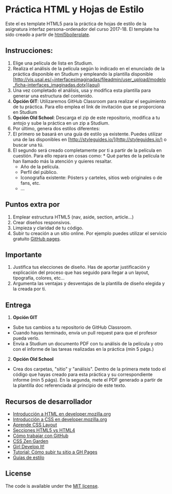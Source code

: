 # Práctica HTML y Hojas de Estilo

Este el es template HTML5 para la práctica de hojas de estilo de la asignatura
interfaz persona-ordenador del curso 2017-18. 
El template ha sido creado a partir de [html5boilerplate](https://github.com/h5bp/html5-boilerplate). 


## Instrucciones:
1. Elige una película de lista en Studium.
2. Realiza el análisis de la película según lo indicado en el enunciado de la práctica disponible en Studium
y empleando la plantilla disponible [http://vis.usal.es/~interfacesimaginadas/fileadmin/user_upload/modelo_ficha-interfaces_imaginadas.dotx](aqui) 
3. Una vez completado el análisis, usa y modifica esta plantilla para generar una estructura del contenido.
  1. **Opción GIT**: Utilizaremos GitHub Classroom para realizar el seguimiento de tu práctica. Para ello emplea el link de invitación que se proporciona en Studium
  2. **Opción Old School**: Descarga el zip de este repositorio, modifica a tu antojo y sube la práctica en un zip a Studium.
4. Por último, genera dos estilos diferentes:
  1. El primero se basará en una guía de estilo ya existente. Puedes utilizar una de las disponibles en [http://styleguides.io/](http://styleguides.io/) o buscar una tú. 
  2. El segundo será creado completamente por ti a partir de la película en cuestión. Para ello repara en cosas como:
    * Qué partes de la película te han llamado más la atención y quieres resaltar.
      * Año de la película.
      * Perfil del público.
      * Iconografía existente: Pósters y carteles, sitios web originales o de fans, etc.
      * ...

## Puntos extra por
1. Emplear estructura HTML5 (nav, aside, section, article...)
2. Crear diseños responsivos.
3. Limpieza y claridad de tu código.
4. Subir tu creación a un sitio online. Por ejemplo puedes utilizar el servicio gratuito [GitHub pages](https://pages.github.com).

## Importante
1. Justifica tus elecciones de diseño. Has de aportar justificación y explicación del proceso que has seguido
para llegar a un layout, tipografía, colores, etc...
2. Argumenta las ventajas y desventajas de la plantilla de diseño elegida y la creada por ti. 

## Entrega    
1. **Opción GIT**
  * Sube tus cambios a tu repositorio de GitHub Classroom.
  * Cuando hayas terminado, envía un pull request para que el profesor pueda verlo.
  * Envía a Studium un documento PDF con tu análisis de la película y otro con el informe de las tareas realizadas en la práctica (min 5 págs.)
2. **Opción Old School**
  * Crea dos carpetas, "sitio" y "análisis". Dentro de la primera mete todo el código que hayas creado para esta práctica y su correspondiente informe (min 5 págs). En la segunda, mete el PDF generado a partir de la plantilla doc referenciada al principio de este texto. 


## Recursos de desarrollador

* [Introducción a HTML en developer.mozilla.org](https://developer.mozilla.org/en-US/docs/Web/HTML)
* [Introducción a CSS en developer.mozilla.org](https://developer.mozilla.org/en-US/docs/Web/CSS)
* [Aprende CSS Layout](http://learnlayout.com/)
* [Secciones HTML5 vs HTML4](https://developer.mozilla.org/en-US/docs/Web/Guide/HTML/Using_HTML_sections_and_outlines#Structure_of_a_document_in_HTML_4)
* [Cómo trabajar con GitHub](https://guides.github.com/introduction/flow/)
* [CSS Zen Garden](www.csszengarden.com/tr/espanol/)
* [Girl Develop It!](https://www.girldevelopit.com/materials/html-intro)
* [Tutorial: Cómo subir tu sitio a GH Pages](http://docsbeta.pinegrow.com/host-html-website-github-pages-free/)
* [Guías de estilo](http://styleguides.io/)



## License

The code is available under the [MIT license](LICENSE.txt).
